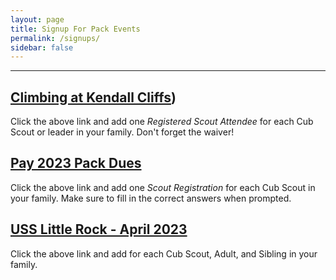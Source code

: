 ```yaml
---
layout: page
title: Signup For Pack Events
permalink: /signups/
sidebar: false
---
```


************
<!--
There are no currently open signups.
-->

<!--
## [Cub Haunted, Oct 7-9, 2022](https://cub-haunted-weekend-2022.cheddarup.com)
Join us at Cub Haunted for a spooky time!
-->
<!--
## [Roller Skating Popcorn Celebration](https://pack-150-roller-skating-popcorn-celebration-2022.cheddarup.com)
Please RSVP for our December 6th Skating Party and Pack Meeting.
-->

## [Climbing at Kendall Cliffs](https://pack1-150-2023-kendal-cliffs.cheddarup.com))
Click the above link and add one _Registered Scout Attendee_ for each Cub Scout or leader in your family. Don't forget the waiver!

## [Pay 2023 Pack Dues](https://pack-150-registration-for-2023.cheddarup.com)
Click the above link and add one _Scout Registration_ for each Cub Scout in your family. Make sure to fill in the correct answers when prompted.

## [USS Little Rock - April 2023](https://pack-150-uss-little-rock-spring-2023.cheddarup.com)
Click the above link and add for each Cub Scout, Adult, and Sibling in your family. 



